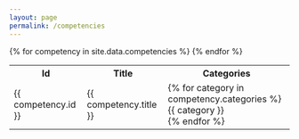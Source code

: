 ```yaml
---
layout: page
permalink: /competencies
---
```


<table>
    <tr>
        <th>Id</th>
        <th>Title</th>
        <th>Categories</th>
    </tr>
    {% for competency in site.data.competencies %}
    <tr>
        <td>
            {{ competency.id }}
        </td>
        <td>
            {{ competency.title }}
        </td>
        <td>
            {% for category in competency.categories %}
                {{ category }}<br/>
            {% endfor %}
        </td>
    </tr>
    {% endfor %}
</table>